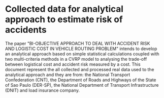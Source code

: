 # Collected data for analytical approach to estimate risk of accidents

The paper "BI-OBJECTIVE APPROACH TO DEAL WITH ACCIDENT RISK AND LOGISTIC COST IN VEHICLE ROUTING PROBLEM" intends to develop an analytical approach based on simple statistical calculations coupled with two multi-criteria methods in a CVRP model to analysing the trade-off between logistical cost and accident risk measured by a cost. This document represent the all collected and processed real data used to the analytical approach and they are from: the National Transport Confederation (CNT), the Department of Roads and Highways of the State of Sao Paulo (DER-SP), the National Department of Transport Infrastructure (DNIT) and load insurance company.

